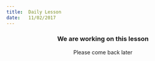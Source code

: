 ```yaml
---
title:  Daily Lesson
date:   11/02/2017
---
```


### <center>We are working on this lesson</center>
<center>Please come back later</center>